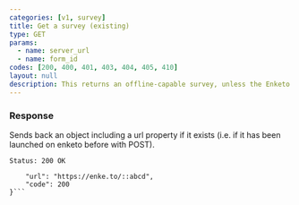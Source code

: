 ```yaml
---
categories: [v1, survey]
title: Get a survey (existing)
type: GET
params: 
  - name: server_url 
  - name: form_id
codes: [200, 400, 401, 403, 404, 405, 410]
layout: null
description: This returns an offline-capable survey, unless the Enketo server does not have offline-capable surveys enabled, in which case it returns an online-only survey.
---
```


### Response

Sends back an object including a url property if it exists (i.e. if it has been launched on enketo before with POST).

```Status: 200 OK```
```{
    "url": "https://enke.to/::abcd",
    "code": 200
}```
